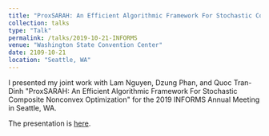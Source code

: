 ```yaml
---
title: "ProxSARAH: An Efficient Algorithmic Framework For Stochastic Composite Nonconvex Optimization"
collection: talks
type: "Talk"
permalink: /talks/2019-10-21-INFORMS
venue: "Washington State Convention Center"
date: 2109-10-21
location: "Seattle, WA"
---
```


I presented my joint work with Lam Nguyen, Dzung Phan, and Quoc Tran-Dinh "ProxSARAH: An Efficient Algorithmic Framework For Stochastic Composite Nonconvex Optimization" for the 2019 INFORMS Annual Meeting in Seattle, WA.

The presentation is <a href="../files/INFORMS2019_Talk.pdf" target="_blank">here</a>.